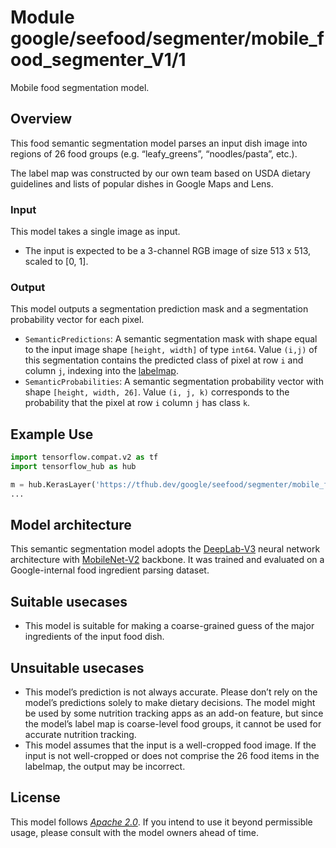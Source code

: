 # Module google/seefood/segmenter/mobile_food_segmenter_V1/1

Mobile food segmentation model.

<!-- asset-path: internal -->
<!-- module-type: image-segmentation -->
<!-- task: image-segmentation -->
<!-- fine-tunable: false -->
<!-- format: hub -->
<!-- language: en -->
<!-- network-architecture: mobilenet-v2 -->
<!-- dataset: multiple -->
<!-- interactive-model-name: vision -->

## Overview

This food semantic segmentation model parses an input dish image into regions of
26 food groups (e.g. “leafy_greens”, “noodles/pasta”, etc.).

The label map was constructed by our own team based on USDA dietary guidelines
and lists of popular dishes in Google Maps and Lens.

### Input

This model takes a single image as input.

*   The input is expected to be a 3-channel RGB image of size 513 x 513,
    scaled to [0, 1].

### Output

This model outputs a segmentation prediction mask and a segmentation probability vector for each pixel.

*   `SemanticPredictions`: A semantic segmentation mask with shape equal
    to the input image shape `[height, width]` of type `int64`. Value `(i,j)` of
    this segmentation contains the predicted class of pixel at row `i` and
    column `j`, indexing into the
    [labelmap](https://www.gstatic.com/aihub/tfhub/labelmaps/seefood_mobile_food_segmenter_V1_labelmap.csv).
*   `SemanticProbabilities`: A semantic segmentation probability vector with
    shape `[height, width, 26]`. Value `(i, j, k)` corresponds to the
    probability that the pixel at row `i` column `j` has class `k`.

## Example Use

```python
import tensorflow.compat.v2 as tf
import tensorflow_hub as hub

m = hub.KerasLayer('https://tfhub.dev/google/seefood/segmenter/mobile_food_segmenter_V1/1')
...
```

## Model architecture

This semantic segmentation model adopts the
[DeepLab-V3](https://arxiv.org/abs/1802.02611) neural network architecture with
[MobileNet-V2](https://arxiv.org/abs/1801.04381) backbone. It was trained and
evaluated on a Google-internal food ingredient parsing dataset.

## Suitable usecases

*   This model is suitable for making a coarse-grained guess of the major
    ingredients of the input food dish.

## Unsuitable usecases

*   This model’s prediction is not always accurate. Please don’t rely on the
    model’s predictions solely to make dietary decisions. The model might be
    used by some nutrition tracking apps as an add-on feature, but since the
    model’s label map is coarse-level food groups, it cannot be used for
    accurate nutrition tracking.
*   This model assumes that the input is a well-cropped food image. If the input
    is not well-cropped or does not comprise the 26 food items in the labelmap,
    the output may be incorrect.

## License

This model follows [*Apache 2.0*](https://www.apache.org/licenses/LICENSE-2.0).
If you intend to use it beyond permissible usage, please consult with the model
owners ahead of time.
